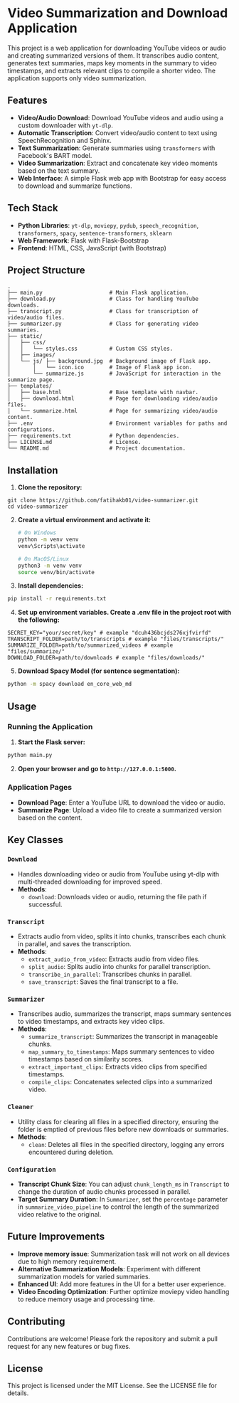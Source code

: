 # Video Summarization and Download Application
This project is a web application for downloading YouTube videos or audio and creating summarized versions of them. It transcribes audio content, generates text summaries, maps key moments in the summary to video timestamps, and extracts relevant clips to compile a shorter video. The application supports only video summarization.

## Features
- **Video/Audio Download**: Download YouTube videos and audio using a custom downloader with `yt-dlp`.
- **Automatic Transcription**: Convert video/audio content to text using SpeechRecognition and Sphinx.
- **Text Summarization**: Generate summaries using `transformers` with Facebook's BART model.
- **Video Summarization**: Extract and concatenate key video moments based on the text summary.
- **Web Interface**: A simple Flask web app with Bootstrap for easy access to download and summarize functions.

## Tech Stack
- **Python Libraries**: `yt-dlp`, `moviepy`, `pydub`, `speech_recognition`, `transformers`, `spacy`, `sentence-transformers`, `sklearn`
- **Web Framework**: Flask with Flask-Bootstrap
- **Frontend**: HTML, CSS, JavaScript (with Bootstrap)

## Project Structure
```
.
├── main.py                     # Main Flask application.
├── download.py                 # Class for handling YouTube downloads.
├── transcript.py               # Class for transcription of video/audio files.
├── summarizer.py               # Class for generating video summaries.
├── static/
│   ├── css/
│   │   └── styles.css          # Custom CSS styles.
│   ├── images/
│   └── js/ ├── background.jpg  # Background image of Flask app.
│       │   └── icon.ico        # Image of Flask app icon.
│       └── summarize.js        # JavaScript for interaction in the summarize page.
├── templates/
│   ├── base.html               # Base template with navbar.
│   ├── download.html           # Page for downloading video/audio files.
│   └── summarize.html          # Page for summarizing video/audio content.
├── .env                        # Environment variables for paths and configurations.
├── requirements.txt            # Python dependencies.
├── LICENSE.md                  # License.
└── README.md                   # Project documentation.
```
## Installation
1. **Clone the repository:**
```
git clone https://github.com/fatihakb01/video-summarizer.git
cd video-summarizer
```
2. **Create a virtual environment and activate it:**
    ```bash
    # On Windows
    python -m venv venv
    venv\Scripts\activate

    # On MacOS/Linux
    python3 -m venv venv
    source venv/bin/activate
    ```
3. **Install dependencies:**
```bash
pip install -r requirements.txt
```
4. **Set up environment variables. Create a .env file in the project root with the following:**
```
SECRET_KEY="your/secret/key" # example "dcuh436bcjds276xjfvirfd"
TRANSCRIPT_FOLDER=path/to/transcripts # example "files/transcripts/"
SUMMARIZE_FOLDER=path/to/summarized_videos # example "files/summarize/"
DOWNLOAD_FOLDER=path/to/downloads # example "files/downloads/"
```
5. **Download Spacy Model (for sentence segmentation):**
```bash
python -m spacy download en_core_web_md
```
## Usage
### Running the Application
1. **Start the Flask server:**
```bash
python main.py
```
2. **Open your browser and go to `http://127.0.0.1:5000`.**

### Application Pages
- **Download Page**: Enter a YouTube URL to download the video or audio.
- **Summarize Page**: Upload a video file to create a summarized version based on the content.

## Key Classes
### `Download`
- Handles downloading video or audio from YouTube using yt-dlp with multi-threaded downloading for improved speed.
- **Methods**:
    - `download`: Downloads video or audio, returning the file path if successful. 

### `Transcript`
- Extracts audio from video, splits it into chunks, transcribes each chunk in parallel, and saves the transcription.
- **Methods**:
    - `extract_audio_from_video`: Extracts audio from video files.
    - `split_audio`: Splits audio into chunks for parallel transcription.
    - `transcribe_in_parallel`: Transcribes chunks in parallel.
    - `save_transcript`: Saves the final transcript to a file.

### `Summarizer`
- Transcribes audio, summarizes the transcript, maps summary sentences to video timestamps, and extracts key video clips.
- **Methods**:
    - `summarize_transcript`: Summarizes the transcript in manageable chunks.
    - `map_summary_to_timestamps`: Maps summary sentences to video timestamps based on similarity scores.
    - `extract_important_clips`: Extracts video clips from specified timestamps.
    - `compile_clips`: Concatenates selected clips into a summarized video.

### `Cleaner`
- Utility class for clearing all files in a specified directory, ensuring the folder is emptied of previous files before new downloads or summaries.
- **Methods**:
    - `clean`: Deletes all files in the specified directory, logging any errors encountered during deletion.

### `Configuration`
- **Transcript Chunk Size**: You can adjust `chunk_length_ms` in `Transcript` to change the duration of audio chunks processed in parallel.
- **Target Summary Duration**: In `Summarizer`, set the `percentage` parameter in `summarize_video_pipeline` to control the length of the summarized video relative to the original.

## Future Improvements
- **Improve memory issue**: Summarization task will not work on all devices due to high memory requirement.
- **Alternative Summarization Models**: Experiment with different summarization models for varied summaries.
- **Enhanced UI**: Add more features in the UI for a better user experience.
- **Video Encoding Optimization**: Further optimize moviepy video handling to reduce memory usage and processing time.

## Contributing
Contributions are welcome! Please fork the repository and submit a pull request for any new features or bug fixes.

## License
This project is licensed under the MIT License. See the LICENSE file for details.






